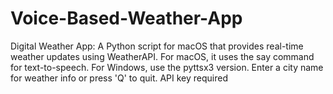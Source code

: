 # Voice-Based-Weather-App
Digital Weather App: A Python script for macOS that provides real-time weather updates using WeatherAPI. For macOS, it uses the say command for text-to-speech. For Windows, use the pyttsx3 version. Enter a city name for weather info or press 'Q' to quit. API key required
